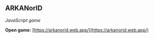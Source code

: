 ## ARKANorID

*JavaScript game*

**Open game:**
[https://arkanorid.web.app/](https://arkanorid.web.app/)